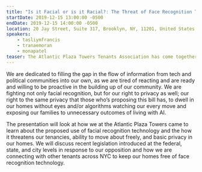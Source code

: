 ```yaml
---
title: "Is it Facial or is it Racial?: The Threat of Face Recognition Technology in NYC Housing"
startDate: 2019-12-15 13:00:00 -0500
endDate: 2019-12-15 14:00:00 -0500
location: 20 Jay Street, Suite 317, Brooklyn, NY, 11201, United States
speakers:
    - tasliymfrancis
    - tranaemoran
    - monapatel
teaser: The Atlantic Plaza Towers Tenants Association has come together to speak out against proposals for facial recognition systems in residential spaces throughout the city. Facial recognition technology is an unnecessary evil being forced on marginalized communities of color in gentrifying areas that are already being over surveilled in some cases.
---
```


We are dedicated to filling the gap in the flow of information from tech and political communities into our own, as we are tired of reacting and are ready and willing to be proactive in the building up of our community. We are fighting not only facial recognition, but for our right to privacy as well; our right to the same privacy that those who&rsquo;s proposing this bill has, to dwell in our homes without eyes and/or algorithms watching our every move and exposing our families to unnecessary outcomes of living with AI.

The presentation will look at how we at the Atlantic Plaza Towers came to learn about the proposed use of facial recognition technology and the how it threatens our tenancies, ability to move about freely, and basic privacy in our homes. We will discuss recent legislation introduced at the federal, state, and city levels in response to our opposition and how we are connecting with other tenants across NYC to keep our homes free of face recognition technology.
